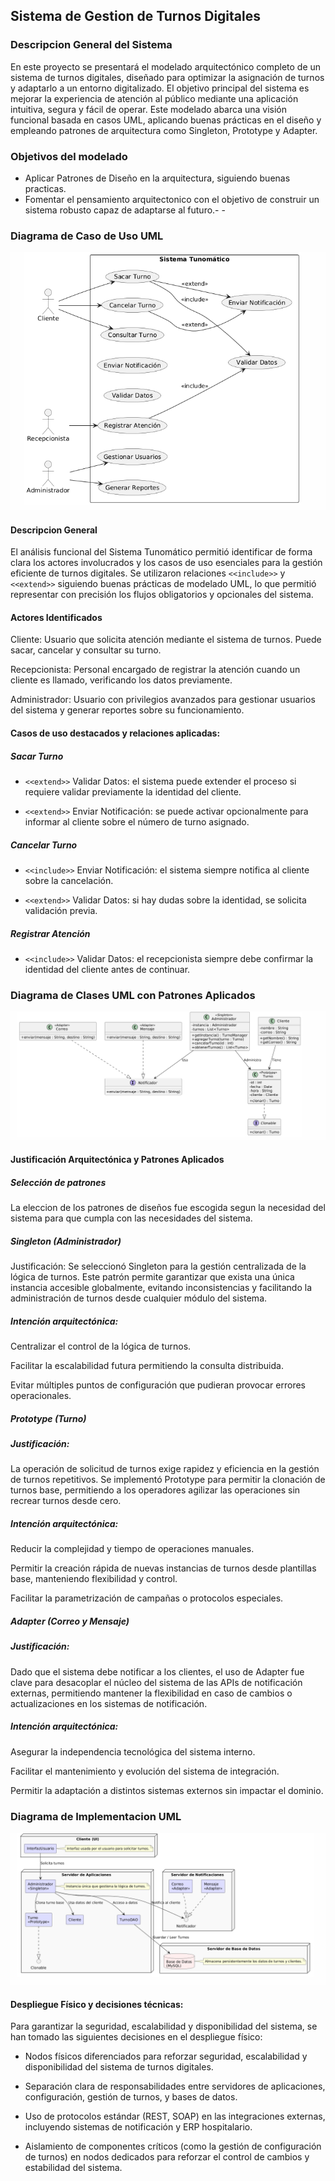 ## Sistema de Gestion de Turnos Digitales

### Descripcion General del Sistema
En este proyecto se presentará el modelado arquitectónico completo de un sistema de turnos digitales, diseñado para optimizar la asignación de turnos y adaptarlo a un entorno digitalizado. El objetivo principal del sistema es mejorar la experiencia de atención al público mediante una aplicación intuitiva, segura y fácil de operar. Este modelado abarca una visión funcional basada en casos UML, aplicando buenas prácticas en el diseño y empleando patrones de arquitectura como Singleton, Prototype y Adapter.
### Objetivos del modelado
- Aplicar Patrones de Diseño en la arquitectura, siguiendo buenas practicas.
- Fomentar el pensamiento arquitectonico con el objetivo de construir un sistema robusto capaz de adaptarse al futuro.- -

### Diagrama de Caso de Uso UML
![](https://github.com/Start0k/SistemaDeTurnosDigitales/blob/ea22ebd0498ccabc7cd0fea19ee71a509f8aa007/imagenes/Caso%20de%20Uso.png)
#### Descripcion General
El análisis funcional del Sistema Tunomático permitió identificar de forma clara los actores involucrados y los casos de uso esenciales para la gestión eficiente de turnos digitales. Se utilizaron relaciones `<<include>>` y `<<extend>>` siguiendo buenas prácticas de modelado UML, lo que permitió representar con precisión los flujos obligatorios y opcionales del sistema.
#### Actores Identificados
Cliente: Usuario que solicita atención mediante el sistema de turnos. Puede sacar, cancelar y consultar su turno.

Recepcionista: Personal encargado de registrar la atención cuando un cliente es llamado, verificando los datos previamente.

Administrador: Usuario con privilegios avanzados para gestionar usuarios del sistema y generar reportes sobre su funcionamiento.
#### Casos de uso destacados y relaciones aplicadas:
##### Sacar Turno

- `<<extend>>` Validar Datos: el sistema puede extender el proceso si requiere validar previamente la identidad del cliente.

- `<<extend>>` Enviar Notificación: se puede activar opcionalmente para informar al cliente sobre el número de turno asignado.

##### Cancelar Turno

- `<<include>>` Enviar Notificación: el sistema siempre notifica al cliente sobre la cancelación.

- `<<extend>>` Validar Datos: si hay dudas sobre la identidad, se solicita validación previa.

##### Registrar Atención

- `<<include>>` Validar Datos: el recepcionista siempre debe confirmar la identidad del cliente antes de continuar.

### Diagrama de Clases UML con Patrones Aplicados
![](https://github.com/Start0k/SistemaDeTurnosDigitales/blob/e889136a0d933eda857a14469e9e0353385be89f/imagenes/Diagrama%20de%20Clases.png)
#### Justificación Arquitectónica y Patrones Aplicados
##### Selección de patrones

La eleccion de los patrones de diseños fue escogida segun la necesidad del sistema para que cumpla con las necesidades del sistema.

##### Singleton (Administrador)

Justificación: Se seleccionó Singleton para la gestión centralizada de la lógica de turnos. Este patrón permite garantizar que exista una única instancia accesible globalmente, evitando inconsistencias y facilitando la administración de turnos desde cualquier módulo del sistema.

##### Intención arquitectónica:

Centralizar el control de la lógica de turnos.

Facilitar la escalabilidad futura permitiendo la consulta distribuida.

Evitar múltiples puntos de configuración que pudieran provocar errores operacionales.

##### Prototype (Turno)

##### Justificación: 
La operación de solicitud de turnos exige rapidez y eficiencia en la gestión de turnos repetitivos. Se implementó Prototype para permitir la clonación de turnos base, permitiendo a los operadores agilizar las operaciones sin recrear turnos desde cero.

##### Intención arquitectónica:

Reducir la complejidad y tiempo de operaciones manuales.

Permitir la creación rápida de nuevas instancias de turnos desde plantillas base, manteniendo flexibilidad y control.

Facilitar la parametrización de campañas o protocolos especiales.

##### Adapter (Correo y Mensaje)

##### Justificación:
Dado que el sistema debe notificar a los clientes, el uso de Adapter fue clave para desacoplar el núcleo del sistema de las APIs de notificación externas, permitiendo mantener la flexibilidad en caso de cambios o actualizaciones en los sistemas de notificación.

##### Intención arquitectónica:

Asegurar la independencia tecnológica del sistema interno.

Facilitar el mantenimiento y evolución del sistema de integración.

Permitir la adaptación a distintos sistemas externos sin impactar el dominio.

### Diagrama de Implementacion UML
![](https://github.com/Start0k/SistemaDeTurnosDigitales/blob/e889136a0d933eda857a14469e9e0353385be89f/imagenes/Implementacion.png)
#### Despliegue Físico y decisiones técnicas:
Para garantizar la seguridad, escalabilidad y disponibilidad del sistema, se han tomado las siguientes decisiones en el despliegue físico:

- Nodos físicos diferenciados para reforzar seguridad, escalabilidad y disponibilidad del sistema de turnos digitales.

- Separación clara de responsabilidades entre servidores de aplicaciones, configuración, gestión de turnos, y bases de datos.

- Uso de protocolos estándar (REST, SOAP) en las integraciones externas, incluyendo sistemas de notificación y ERP hospitalario.

- Aislamiento de componentes críticos (como la gestión de configuración de turnos) en nodos dedicados para reforzar el control de cambios y estabilidad del sistema.
